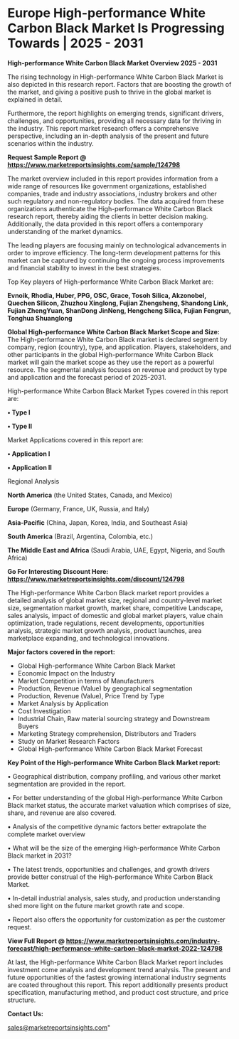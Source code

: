 # Europe High-performance White Carbon Black Market Is Progressing Towards | 2025 - 2031

<Strong> High-performance White Carbon Black Market Overview 2025 - 2031</strong>

The rising technology in High-performance White Carbon Black Market is also depicted in this research report. Factors that are boosting the growth of the market, and giving a positive push to thrive in the global market is explained in detail.

Furthermore, the report highlights on emerging trends, significant drivers, challenges, and opportunities, providing all necessary data for thriving in the industry. This report market research offers a comprehensive perspective, including an in-depth analysis of the present and future scenarios within the industry.

<strong>Request Sample Report @ <a href=https://www.marketreportsinsights.com/sample/124798>https://www.marketreportsinsights.com/sample/124798</a></strong>

The market overview included in this report provides information from a wide range of resources like government organizations, established companies, trade and industry associations, industry brokers and other such regulatory and non-regulatory bodies. The data acquired from these organizations authenticate the High-performance White Carbon Black research report, thereby aiding the clients in better decision making. Additionally, the data provided in this report offers a contemporary understanding of the market dynamics.

The leading players are focusing mainly on technological advancements in order to improve efficiency. The long-term development patterns for this market can be captured by continuing the ongoing process improvements and financial stability to invest in the best strategies.

Top Key players of High-performance White Carbon Black Market are:

<strong>Evnoik, Rhodia, Huber, PPG, OSC, Grace, Tosoh Silica, Akzonobel, Quechen Silicon, Zhuzhou Xinglong, Fujian Zhengsheng, Shandong Link, Fujian ZhengYuan, ShanDong JinNeng, Hengcheng Silica, Fujian Fengrun, Tonghua Shuanglong</strong>

<strong><b>Global High-performance White Carbon Black Market Scope and Size:</b></strong>
The High-performance White Carbon Black market is declared segment by company, region (country), type, and application. Players, stakeholders, and other participants in the global High-performance White Carbon Black market will gain the market scope as they use the report as a powerful resource. The segmental analysis focuses on revenue and product by type and application and the forecast period of 2025-2031.

High-performance White Carbon Black Market Types covered in this report are:

<strong>• Type I

• Type II</strong>

Market Applications covered in this report are:

<strong>• Application I

• Application II</strong> 

Regional Analysis

<strong>North America</strong> (the United States, Canada, and Mexico)

<strong>Europe</strong> (Germany, France, UK, Russia, and Italy)

<strong>Asia-Pacific</strong> (China, Japan, Korea, India, and Southeast Asia)

<strong>South America</strong> (Brazil, Argentina, Colombia, etc.)

<strong>The Middle East and Africa</strong> (Saudi Arabia, UAE, Egypt, Nigeria, and South Africa)

<strong>Go For Interesting Discount Here: <a href=https://www.marketreportsinsights.com/discount/124798>https://www.marketreportsinsights.com/discount/124798</a></strong>

The High-performance White Carbon Black market report provides a detailed analysis of global market size, regional and country-level market size, segmentation market growth, market share, competitive Landscape, sales analysis, impact of domestic and global market players, value chain optimization, trade regulations, recent developments, opportunities analysis, strategic market growth analysis, product launches, area marketplace expanding, and technological innovations.

<strong><b>Major factors covered in the report:</b></strong>
<ul>
  <li>Global High-performance White Carbon Black Market </li>
  <li>Economic Impact on the Industry</li>
  <li>Market Competition in terms of Manufacturers</li>
  <li>Production, Revenue (Value) by geographical segmentation</li>
  <li>Production, Revenue (Value), Price Trend by Type</li>
  <li>Market Analysis by Application</li>
  <li>Cost Investigation</li>
  <li>Industrial Chain, Raw material sourcing strategy and Downstream Buyers</li>
  <li>Marketing Strategy comprehension, Distributors and Traders</li>
  <li>Study on Market Research Factors</li>
  <li>Global High-performance White Carbon Black Market Forecast</li>
</ul>

<strong><b>Key Point of the High-performance White Carbon Black Market report:</b></strong>

• Geographical distribution, company profiling, and various other market segmentation are provided in the report.

• For better understanding of the global High-performance White Carbon Black market status, the accurate market valuation which comprises of size, share, and revenue are also covered.

• Analysis of the competitive dynamic factors better extrapolate the complete market overview

• What will be the size of the emerging High-performance White Carbon Black market in 2031?

• The latest trends, opportunities and challenges, and growth drivers provide better construal of the High-performance White Carbon Black Market.

• In-detail industrial analysis, sales study, and production understanding shed more light on the future market growth rate and scope.

• Report also offers the opportunity for customization as per the customer request.

<strong><b>View Full Report @ <a href=https://www.marketreportsinsights.com/industry-forecast/high-performance-white-carbon-black-market-2022-124798>https://www.marketreportsinsights.com/industry-forecast/high-performance-white-carbon-black-market-2022-124798</a></b></strong>


At last, the High-performance White Carbon Black Market report includes investment come analysis and development trend analysis. The present and future opportunities of the fastest growing international industry segments are coated throughout this report. This report additionally presents product specification, manufacturing method, and product cost structure, and price structure.

<strong>Contact Us:</strong>

sales@marketreportsinsights.com"
